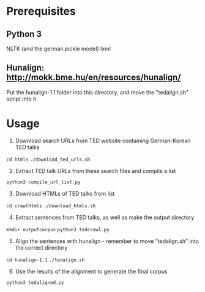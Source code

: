 # Prerequisites

## Python 3
NLTK (and the german.pickle model)
lxml

## Hunalign: http://mokk.bme.hu/en/resources/hunalign/
Put the hunalign-1.1 folder into this directory, and move the "tedalign.sh" script into it.

# Usage

1. Download search URLs from TED website containing German-Korean TED talks

`cd htmls`
`./download_ted_urls.sh`

2. Extract TED talk URLs from these search files and compile a list

`python3 compile_url_list.py`

3. Download HTMLs of TED talks from list

`cd crawlhtmls`
`./download_htmls.sh`

4. Extract sentences from TED talks, as well as make the output directory

`mkdir outputcorpus`
`python3 tedcrawl.py`

5. Align the sentences with hunalign - remember to move "tedalign.sh" into the correct directory

`cd hunalign-1.1`
`./tedalign.sh`

6. Use the results of the alignment to generate the final corpus

`python3 tedaligned.py`